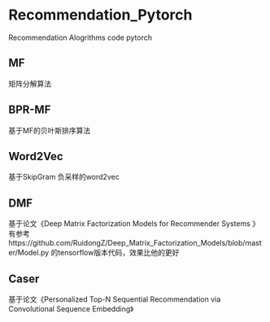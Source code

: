 # Recommendation_Pytorch
Recommendation Alogrithms code pytorch

## MF

矩阵分解算法

## BPR-MF

基于MF的贝叶斯排序算法

## Word2Vec
基于SkipGram 负采样的word2vec

## DMF
基于论文《Deep Matrix Factorization Models for Recommender Systems 》
有参考https://github.com/RuidongZ/Deep_Matrix_Factorization_Models/blob/master/Model.py
的tensorflow版本代码，效果比他的更好

## Caser
基于论文《Personalized Top-N Sequential Recommendation via Convolutional Sequence Embedding》

